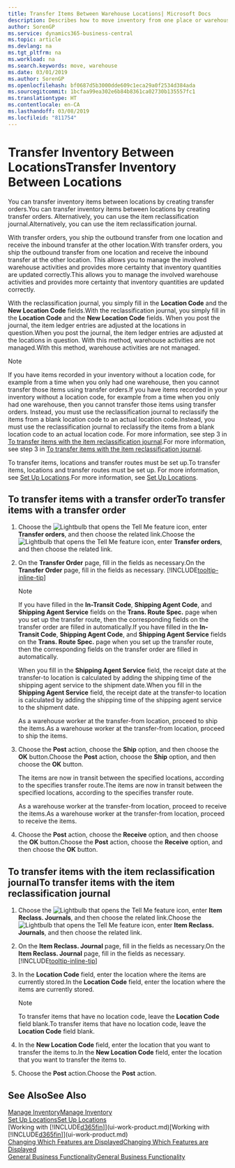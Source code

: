 ```yaml
---
title: Transfer Items Between Warehouse Locations| Microsoft Docs
description: Describes how to move inventory from one place or warehouse to another, either with the reclassification journal or with transfer orders.
author: SorenGP
ms.service: dynamics365-business-central
ms.topic: article
ms.devlang: na
ms.tgt_pltfrm: na
ms.workload: na
ms.search.keywords: move, warehouse
ms.date: 03/01/2019
ms.author: SorenGP
ms.openlocfilehash: bf0687d5b3000dde609c1eca29a0f2534d384ada
ms.sourcegitcommit: 1bcfaa99ea302e6b84b8361ca02730b135557fc1
ms.translationtype: HT
ms.contentlocale: en-CA
ms.lasthandoff: 03/08/2019
ms.locfileid: "811754"
---
```

# <a name="transfer-inventory-between-locations"></a><span data-ttu-id="1ff2d-103">Transfer Inventory Between Locations</span><span class="sxs-lookup"><span data-stu-id="1ff2d-103">Transfer Inventory Between Locations</span></span>
<span data-ttu-id="1ff2d-104">You can transfer inventory items between locations by creating transfer orders.</span><span class="sxs-lookup"><span data-stu-id="1ff2d-104">You can transfer inventory items between locations by creating transfer orders.</span></span> <span data-ttu-id="1ff2d-105">Alternatively, you can use the item reclassification journal.</span><span class="sxs-lookup"><span data-stu-id="1ff2d-105">Alternatively, you can use the item reclassification journal.</span></span>

<span data-ttu-id="1ff2d-106">With transfer orders, you ship the outbound transfer from one location and receive the inbound transfer at the other location.</span><span class="sxs-lookup"><span data-stu-id="1ff2d-106">With transfer orders, you ship the outbound transfer from one location and receive the inbound transfer at the other location.</span></span> <span data-ttu-id="1ff2d-107">This allows you to manage the involved warehouse activities and provides more certainty that inventory quantities are updated correctly.</span><span class="sxs-lookup"><span data-stu-id="1ff2d-107">This allows you to manage the involved warehouse activities and provides more certainty that inventory quantities are updated correctly.</span></span>

<span data-ttu-id="1ff2d-108">With the reclassification journal, you simply fill in the **Location Code** and the **New Location Code** fields.</span><span class="sxs-lookup"><span data-stu-id="1ff2d-108">With the reclassification journal, you simply fill in the **Location Code** and the **New Location Code** fields.</span></span> <span data-ttu-id="1ff2d-109">When you post the journal, the item ledger entries are adjusted at the locations in question.</span><span class="sxs-lookup"><span data-stu-id="1ff2d-109">When you post the journal, the item ledger entries are adjusted at the locations in question.</span></span> <span data-ttu-id="1ff2d-110">With this method, warehouse activities are not managed.</span><span class="sxs-lookup"><span data-stu-id="1ff2d-110">With this method, warehouse activities are not managed.</span></span>

> [!NOTE]  
>   <span data-ttu-id="1ff2d-111">If you have items recorded in your inventory without a location code, for example from a time when you only had one warehouse, then you cannot transfer those items using transfer orders.</span><span class="sxs-lookup"><span data-stu-id="1ff2d-111">If you have items recorded in your inventory without a location code, for example from a time when you only had one warehouse, then you cannot transfer those items using transfer orders.</span></span> <span data-ttu-id="1ff2d-112">Instead, you must use the reclassification journal to reclassify the items from a blank location code to an actual location code.</span><span class="sxs-lookup"><span data-stu-id="1ff2d-112">Instead, you must use the reclassification journal to reclassify the items from a blank location code to an actual location code.</span></span>  <span data-ttu-id="1ff2d-113">For more information, see step 3 in [To transfer items with the item reclassification journal](inventory-how-transfer-between-locations.md#to-transfer-items-with-the-item-reclassification-journal).</span><span class="sxs-lookup"><span data-stu-id="1ff2d-113">For more information, see step 3 in [To transfer items with the item reclassification journal](inventory-how-transfer-between-locations.md#to-transfer-items-with-the-item-reclassification-journal).</span></span>

<span data-ttu-id="1ff2d-114">To transfer items, locations and transfer routes must be set up.</span><span class="sxs-lookup"><span data-stu-id="1ff2d-114">To transfer items, locations and transfer routes must be set up.</span></span> <span data-ttu-id="1ff2d-115">For more information, see [Set Up Locations](inventory-how-setup-locations.md).</span><span class="sxs-lookup"><span data-stu-id="1ff2d-115">For more information, see [Set Up Locations](inventory-how-setup-locations.md).</span></span>

## <a name="to-transfer-items-with-a-transfer-order"></a><span data-ttu-id="1ff2d-116">To transfer items with a transfer order</span><span class="sxs-lookup"><span data-stu-id="1ff2d-116">To transfer items with a transfer order</span></span>
1. <span data-ttu-id="1ff2d-117">Choose the ![Lightbulb that opens the Tell Me feature](media/ui-search/search_small.png "Tell me what you want to do") icon, enter **Transfer orders**, and then choose the related link.</span><span class="sxs-lookup"><span data-stu-id="1ff2d-117">Choose the ![Lightbulb that opens the Tell Me feature](media/ui-search/search_small.png "Tell me what you want to do") icon, enter **Transfer orders**, and then choose the related link.</span></span>
2. <span data-ttu-id="1ff2d-118">On the **Transfer Order** page, fill in the fields as necessary.</span><span class="sxs-lookup"><span data-stu-id="1ff2d-118">On the **Transfer Order** page, fill in the fields as necessary.</span></span> [!INCLUDE[tooltip-inline-tip](includes/tooltip-inline-tip_md.md)]

    > [!NOTE]  
    >   <span data-ttu-id="1ff2d-119">If you have filled in the **In-Transit Code**, **Shipping Agent Code**, and **Shipping Agent Service** fields on the **Trans. Route Spec.** page when you set up the transfer route, then the corresponding fields on the transfer order are filled in automatically.</span><span class="sxs-lookup"><span data-stu-id="1ff2d-119">If you have filled in the **In-Transit Code**, **Shipping Agent Code**, and **Shipping Agent Service** fields on the **Trans. Route Spec.** page when you set up the transfer route, then the corresponding fields on the transfer order are filled in automatically.</span></span>

    <span data-ttu-id="1ff2d-120">When you fill in the **Shipping Agent Service** field, the receipt date at the transfer-to location is calculated by adding the shipping time of the shipping agent service to the shipment date.</span><span class="sxs-lookup"><span data-stu-id="1ff2d-120">When you fill in the **Shipping Agent Service** field, the receipt date at the transfer-to location is calculated by adding the shipping time of the shipping agent service to the shipment date.</span></span>

    <span data-ttu-id="1ff2d-121">As a warehouse worker at the transfer-from location, proceed to ship the items.</span><span class="sxs-lookup"><span data-stu-id="1ff2d-121">As a warehouse worker at the transfer-from location, proceed to ship the items.</span></span>
3. <span data-ttu-id="1ff2d-122">Choose the **Post** action, choose the **Ship** option, and then choose the **OK** button.</span><span class="sxs-lookup"><span data-stu-id="1ff2d-122">Choose the **Post** action, choose the **Ship** option, and then choose the **OK** button.</span></span>

    <span data-ttu-id="1ff2d-123">The items are now in transit between the specified locations, according to the specifies transfer route.</span><span class="sxs-lookup"><span data-stu-id="1ff2d-123">The items are now in transit between the specified locations, according to the specifies transfer route.</span></span>

    <span data-ttu-id="1ff2d-124">As a warehouse worker at the transfer-from location, proceed to receive the items.</span><span class="sxs-lookup"><span data-stu-id="1ff2d-124">As a warehouse worker at the transfer-from location, proceed to receive the items.</span></span>
4. <span data-ttu-id="1ff2d-125">Choose the **Post** action, choose the **Receive** option, and then choose the **OK** button.</span><span class="sxs-lookup"><span data-stu-id="1ff2d-125">Choose the **Post** action, choose the **Receive** option, and then choose the **OK** button.</span></span>

## <a name="to-transfer-items-with-the-item-reclassification-journal"></a><span data-ttu-id="1ff2d-126">To transfer items with the item reclassification journal</span><span class="sxs-lookup"><span data-stu-id="1ff2d-126">To transfer items with the item reclassification journal</span></span>
1. <span data-ttu-id="1ff2d-127">Choose the ![Lightbulb that opens the Tell Me feature](media/ui-search/search_small.png "Tell me what you want to do") icon, enter **Item Reclass. Journals**, and then choose the related link.</span><span class="sxs-lookup"><span data-stu-id="1ff2d-127">Choose the ![Lightbulb that opens the Tell Me feature](media/ui-search/search_small.png "Tell me what you want to do") icon, enter **Item Reclass. Journals**, and then choose the related link.</span></span>
2. <span data-ttu-id="1ff2d-128">On the **Item Reclass. Journal** page, fill in the fields as necessary.</span><span class="sxs-lookup"><span data-stu-id="1ff2d-128">On the **Item Reclass. Journal** page, fill in the fields as necessary.</span></span> [!INCLUDE[tooltip-inline-tip](includes/tooltip-inline-tip_md.md)]
3. <span data-ttu-id="1ff2d-129">In the **Location Code** field, enter the location where the items are currently stored.</span><span class="sxs-lookup"><span data-stu-id="1ff2d-129">In the **Location Code** field, enter the location where the items are currently stored.</span></span>

    > [!NOTE]  
    >   <span data-ttu-id="1ff2d-130">To transfer items that have no location code, leave the **Location Code** field blank.</span><span class="sxs-lookup"><span data-stu-id="1ff2d-130">To transfer items that have no location code, leave the **Location Code** field blank.</span></span>
4. <span data-ttu-id="1ff2d-131">In the **New Location Code** field, enter the location that you want to transfer the items to.</span><span class="sxs-lookup"><span data-stu-id="1ff2d-131">In the **New Location Code** field, enter the location that you want to transfer the items to.</span></span>
5. <span data-ttu-id="1ff2d-132">Choose the **Post** action.</span><span class="sxs-lookup"><span data-stu-id="1ff2d-132">Choose the **Post** action.</span></span>

## <a name="see-also"></a><span data-ttu-id="1ff2d-133">See Also</span><span class="sxs-lookup"><span data-stu-id="1ff2d-133">See Also</span></span>
[<span data-ttu-id="1ff2d-134">Manage Inventory</span><span class="sxs-lookup"><span data-stu-id="1ff2d-134">Manage Inventory</span></span>](inventory-manage-inventory.md)  
[<span data-ttu-id="1ff2d-135">Set Up Locations</span><span class="sxs-lookup"><span data-stu-id="1ff2d-135">Set Up Locations</span></span>](inventory-how-setup-locations.md)  
<span data-ttu-id="1ff2d-136">[Working with [!INCLUDE[d365fin](includes/d365fin_md.md)]](ui-work-product.md)</span><span class="sxs-lookup"><span data-stu-id="1ff2d-136">[Working with [!INCLUDE[d365fin](includes/d365fin_md.md)]](ui-work-product.md)</span></span>  
[<span data-ttu-id="1ff2d-137">Changing Which Features are Displayed</span><span class="sxs-lookup"><span data-stu-id="1ff2d-137">Changing Which Features are Displayed</span></span>](ui-experiences.md)  
[<span data-ttu-id="1ff2d-138">General Business Functionality</span><span class="sxs-lookup"><span data-stu-id="1ff2d-138">General Business Functionality</span></span>](ui-across-business-areas.md)
